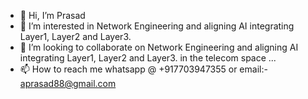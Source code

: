 - 👋 Hi, I’m Prasad
- 👀 I’m interested in Network Engineering and aligning AI integrating Layer1, Layer2 and Layer3.
- 💞️ I’m looking to collaborate on Network Engineering and aligning AI integrating Layer1, Layer2 and Layer3. in the telecom space ...
- 📫 How to reach me whatsapp @ +917703947355 or email:- aprasad88@gmail.com

<!---
NiRiTel/NiRiTel is a ✨ special ✨ repository because its `README.md` (this file) appears on your GitHub profile.
You can click the Preview link to take a look at your changes.
--->

